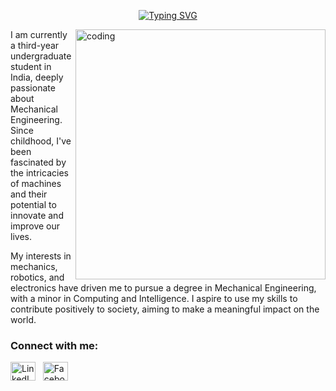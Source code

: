 <p align="center">
  <a href="https://git.io/typing-svg">
<img src="https://readme-typing-svg.demolab.com?font=Courier+New&size=30&pause=100&color=90EE90&width=600&lines=Hi+there%2C+I'm+Varad+Gorantyal+%F0%9F%91%8B" alt="Typing SVG">
  </a>
</p>
<img align="right" alt="coding" width="400" src="https://cdn.dribbble.com/userupload/13549563/file/original-6ae54ebaabdcdf37e039a332113c4295.png?resize=1504x1128">


I am currently a third-year undergraduate student in India, deeply passionate about Mechanical Engineering. Since childhood, I've been fascinated by the intricacies of machines and their potential to innovate and improve our lives.

My interests in mechanics, robotics, and electronics have driven me to pursue a degree in Mechanical Engineering, with a minor in Computing and Intelligence. I aspire to use my skills to contribute positively to society, aiming to make a meaningful impact on the world.

<h3 align="left">Connect with me:</h3>
<p align="left">
    <a href="https://www.linkedin.com/in/varad-gorantyal-a07520230/" target="_blank"><img align="center" src="https://raw.githubusercontent.com/rahuldkjain/github-profile-readme-generator/master/src/images/icons/Social/linked-in-alt.svg" alt="LinkedIn" height="30" width="40" /></a>&nbsp;&nbsp;
    <a href="https://www.facebook.com/varad.gorantyal/" target="_blank"><img align="center" src="https://raw.githubusercontent.com/rahuldkjain/github-profile-readme-generator/master/src/images/icons/Social/facebook.svg" alt="Facebook" height="30" width="40" /></a>
</p>

